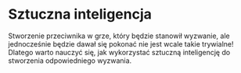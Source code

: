 # Sztuczna inteligencja

Stworzenie przeciwnika w grze, który będzie stanowił wyzwanie, ale jednocześnie będzie dawał się pokonać nie jest wcale takie trywialne! Dlatego warto nauczyć się, jak wykorzystać sztuczną inteligencję do stworzenia odpowiedniego wyzwania.
